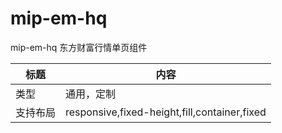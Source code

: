 # mip-em-hq

mip-em-hq 东方财富行情单页组件

标题|内容
----|----
类型|通用，定制
支持布局|responsive,fixed-height,fill,container,fixed
